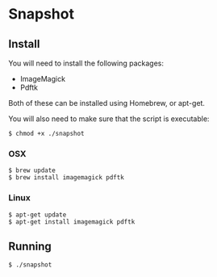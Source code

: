 # Snapshot

## Install

You will need to install the following packages:

- ImageMagick
- Pdftk

Both of these can be installed using Homebrew, or apt-get.

You will also need to make sure that the script is executable:
```
$ chmod +x ./snapshot
```

### OSX

```
$ brew update
$ brew install imagemagick pdftk
```

### Linux

```
$ apt-get update
$ apt-get install imagemagick pdftk
```

## Running

```
$ ./snapshot
```

